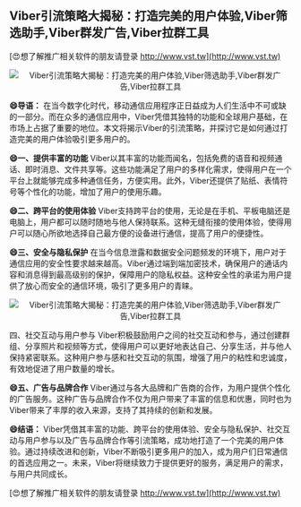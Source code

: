 ## **Viber引流策略大揭秘：打造完美的用户体验,Viber筛选助手,Viber群发广告,Viber拉群工具**

[😍想了解推广相关软件的朋友请登录 http://www.vst.tw](http://www.vst.tw)

 <center><img src="https://vst.tw/MP4/tuiguang/png/3.png" alt="Viber引流策略大揭秘：打造完美的用户体验,Viber筛选助手,Viber群发广告,Viber拉群工具"></center>

**😄导语：**
在当今数字化时代，移动通信应用程序正日益成为人们生活中不可或缺的一部分。而在众多的通信应用中，Viber凭借其独特的功能和全球用户基础，在市场上占据了重要的地位。本文将揭示Viber的引流策略，并探讨它是如何通过打造完美的用户体验吸引更多用户的。

**😄一、提供丰富的功能**
Viber以其丰富的功能而闻名，包括免费的语音和视频通话、即时消息、文件共享等。这些功能满足了用户的多样化需求，使得用户在一个平台上就能够完成多种通信任务，方便实用。此外，Viber还提供了贴纸、表情符号等个性化的功能，增加了用户的使用乐趣。

**😄二、跨平台的使用体验**
Viber支持跨平台的使用，无论是在手机、平板电脑还是电脑上，用户都可以随时随地与他人保持联系。这种无缝衔接的使用体验，使得用户可以随心所欲地选择自己最方便的设备进行通信，提高了用户的便捷性。

**😄三、安全与隐私保护**
在当今信息泄露和数据安全问题频发的环境下，用户对于通信应用的安全性要求越来越高。Viber通过端到端加密技术，确保用户的通话内容和消息得到最高级别的保护，保障用户的隐私权益。这种安全性的承诺为用户提供了放心而安全的通信环境，吸引了更多用户的青睐。

 <center><img src="https://vst.tw/MP4/tuiguang/png/7.png" alt="Viber引流策略大揭秘：打造完美的用户体验,Viber筛选助手,Viber群发广告,Viber拉群工具"></center>

四、社交互动与用户参与
Viber积极鼓励用户之间的社交互动和参与，通过创建群组、分享照片和视频等方式，使得用户可以更好地表达自己、分享生活，并与他人保持紧密联系。这种用户参与感和社交互动的氛围，增强了用户的粘性和忠诚度，有效地促进了用户数量的增长。

**😄五、广告与品牌合作**
Viber通过与各大品牌和广告商的合作，为用户提供个性化的广告服务。这种广告与品牌合作不仅为用户带来了丰富的信息和优惠，同时也为Viber带来了丰厚的收入来源，支持了其持续的创新和发展。

**😄结语：**
Viber凭借其丰富的功能、跨平台的使用体验、安全与隐私保护、社交互动与用户参与以及广告与品牌合作等引流策略，成功地打造了一个完美的用户体验。通过持续改进和创新，Viber不断吸引更多用户的加入，成为用户们日常通信的首选应用之一。未来，Viber将继续致力于提供更好的服务，满足用户的需求，与用户共同成长。

[😍想了解推广相关软件的朋友请登录 http://www.vst.tw](http://www.vst.tw)



